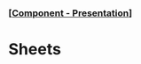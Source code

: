 ### [[Component - Presentation](./human-interface-guidelines-markdown/component/presentation.md)]  
  
# **Sheets**  

